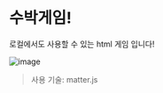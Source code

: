 # 수박게임!

로컬에서도 사용할 수 있는 html 게임 입니다!

![image](https://github.com/user-attachments/assets/7b4a26c7-b92d-4494-bc1e-7dffd3f5b2f0)

> 사용 기술: matter.js
